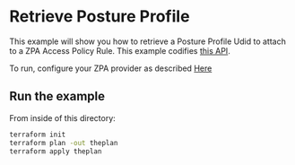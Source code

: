 # Retrieve Posture Profile

This example will show you how to retrieve a Posture Profile Udid to attach to a ZPA Access Policy Rule.
This example codifies [this API](https://help.zscaler.com/zpa/api-reference#/posture-profile-controller/getPostureProfile).

To run, configure your ZPA provider as described [Here](https://github.com/willguibr/terraform-provider-zpa/blob/master/docs/index.html.markdown)

## Run the example

From inside of this directory:

```bash
terraform init
terraform plan -out theplan
terraform apply theplan
```

